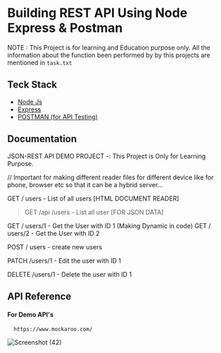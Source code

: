 
# Building REST API Using Node Express & Postman

NOTE : This Project is for learning and Education purpose only. All the information about the function been performed by by this projects are mentioned in `task.txt`



## Teck Stack 

 - [Node Js](https://nodejs.org/en)
 - [Express](https://expressjs.com/)
 - [POSTMAN (for API Testing)](https://www.postman.com/)


## Documentation

JSON-REST API DEMO PROJECT -: This Project is Only for Learning Purpose.

// Important for making different reader files for different device like for phone, browser etc so that it can be a hybrid server...

GET / users - List of all users [HTML DOCUMENT READER]
> GET /api /users - List all user [FOR JSON DATA]

GET / users/1 - Get the User with ID 1  (Making Dynamic in code)
GET / users/2 - Get the User with ID 2 

POST / users - create new users

PATCH /users/1 - Edit the user with ID 1

DELETE /users/1 - Delete the user with ID 1

## API Reference

#### For Demo API's

```http
  https://www.mockaroo.com/
```

![Screenshot (42)](https://github.com/user-attachments/assets/29b9aa58-4b51-4111-a8d4-4f85f8cef061)



